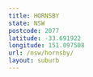 ```yaml
---
title: HORNSBY
state: NSW
postcode: 2077
latitude: -33.691922
longitude: 151.097508
url: /nsw/hornsby/
layout: suburb
---
```

